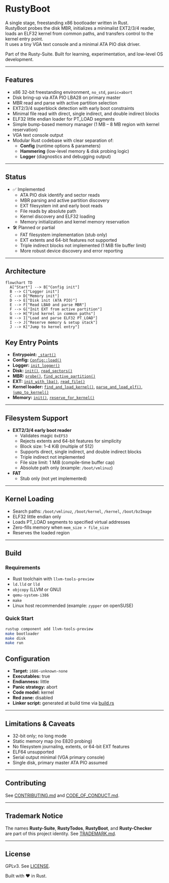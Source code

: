 # RustyBoot

A single stage, freestanding x86 bootloader written in Rust.  
RustyBoot probes the disk MBR, initializes a minimalist EXT2/3/4 reader, loads an ELF32 kernel from common paths, and transfers control to the kernel entry point.  
It uses a tiny VGA text console and a minimal ATA PIO disk driver.  

Part of the Rusty-Suite. Built for learning, experimentation, and low-level OS development.  

---

## Features

- x86 32-bit freestanding environment, `no_std`, `panic=abort`
- Disk bring-up via ATA PIO LBA28 on primary master
- MBR read and parse with active partition selection
- EXT2/3/4 superblock detection with early boot constraints
- Minimal file read with direct, single indirect, and double indirect blocks
- ELF32 little endian loader for PT_LOAD segments
- Simple bump-based memory manager (1 MB – 8 MB region with kernel reservation)
- VGA text console output
- Modular Rust codebase with clear separation of:
  - **Config** (runtime options & parameters)
  - **Hammering** (low-level memory & disk probing logic)
  - **Logger** (diagnostics and debugging output)

---

## Status

- ✅ Implemented
  - ATA PIO disk identify and sector reads
  - MBR parsing and active partition discovery
  - EXT filesystem init and early boot reads
  - File reads by absolute path
  - Kernel discovery and ELF32 loading
  - Memory initialization and kernel memory reservation
- 🛠️ Planned or partial
  - FAT filesystem implementation (stub only)
  - EXT extents and 64-bit features not supported
  - Triple indirect blocks not implemented (1 MiB file buffer limit)
  - More robust device discovery and error reporting

---

## Architecture

```mermaid
flowchart TD
  A["Start"] --> B["Config init"]
  B --> C["Logger init"]
  C --> D["Memory init"]
  D --> E["Disk init (ATA PIO)"]
  E --> F["Read LBA0 and parse MBR"]
  F --> G["Init EXT from active partition"]
  G --> H["Find kernel in common paths"]
  H --> I["Load and parse ELF32 PT_LOAD"]
  I --> J["Reserve memory & setup stack"]
  J --> K["Jump to kernel entry"]
```

## Key Entry Points

- **Entrypoint:** [`_start()`](src/main.rs)
- **Config:** [`Config::load()`](src/config.rs)
- **Logger:** [`init_logger()`](src/logger.rs)
- **Disk:** [`init()`](src/drivers/disk.rs), [`read_sectors()`](src/drivers/disk.rs)
- **MBR:** [`probe()`](src/boot/mbr.rs), [`find_active_partition()`](src/boot/mbr.rs)
- **EXT:** [`init_with_lba()`](src/fs/ext.rs), [`read_file()`](src/fs/ext.rs)
- **Kernel loader:** [`find_and_load_kernel()`](src/kernel/loader.rs), [`parse_and_load_elf()`](src/kernel/loader.rs), [`jump_to_kernel()`](src/kernel/loader.rs)
- **Memory:** [`init()`](src/memory/mod.rs), [`reserve_for_kernel()`](src/memory/mod.rs)

---

## Filesystem Support

- **EXT2/3/4 early boot reader**
  - Validates magic `0xEF53`
  - Rejects extents and 64-bit features for simplicity
  - Block size: 1–4 KiB (multiple of 512)
  - Supports direct, single indirect, and double indirect blocks
  - Triple indirect not implemented
  - File size limit: 1 MiB (compile-time buffer cap)
  - Absolute path only (example: `/boot/vmlinuz`)
- **FAT**
  - Stub only (not yet implemented)

---

## Kernel Loading

- Search paths: `/boot/vmlinuz`, `/boot/kernel`, `/kernel`, `/boot/bzImage`
- ELF32 little endian only
- Loads PT_LOAD segments to specified virtual addresses
- Zero-fills memory when `mem_size > file_size`
- Reserves the loaded region

---

## Build

### Requirements

- Rust toolchain with `llvm-tools-preview`
- `ld.lld` or `lld`
- `objcopy` (LLVM or GNU)
- `qemu-system-i386`
- `make`
- Linux host recommended (example: `zypper` on openSUSE)

### Quick Start

```bash
rustup component add llvm-tools-preview
make bootloader
make disk
make run
```

## Configuration

- **Target:** `i686-unknown-none`
- **Executables:** true
- **Endianness:** little
- **Panic strategy:** abort
- **Code model:** kernel
- **Red zone:** disabled
- **Linker script:** generated at build time via [build.rs](build.rs)

---

## Limitations & Caveats

- 32-bit only; no long mode
- Static memory map (no E820 probing)
- No filesystem journaling, extents, or 64-bit EXT features
- ELF64 unsupported
- Serial output minimal (VGA primary console)
- Single disk, primary master ATA PIO assumed

---

## Contributing

See [CONTRIBUTING.md](CONTRIBUTING.md) and [CODE_OF_CONDUCT.md](CODE_OF_CONDUCT.md).

---

## Trademark Notice

The names **Rusty-Suite**, **RustyTodos**, **RustyBoot**, and **Rusty-Checker**  
are part of this project identity. See [TRADEMARK.md](TRADEMARK.md).

---

## License

GPLv3. See [LICENSE](LICENSE).  

Built with ❤️ in Rust.
